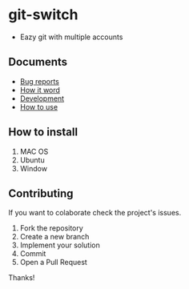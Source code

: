 # git-switch
- Eazy git with multiple accounts
## Documents
- [Bug reports](./docs/bug_report.md)
- [How it word](./docs/how_it_work.md)
- [Development](./docs/development.md)
- [How to use](./docs/commands.md)
## How to install 
1. MAC OS
1. Ubuntu
1. Window

## Contributing

If you want to colaborate check the project's issues.

1. Fork the repository
2. Create a new branch
3. Implement your solution
4. Commit
5. Open a Pull Request

Thanks!
